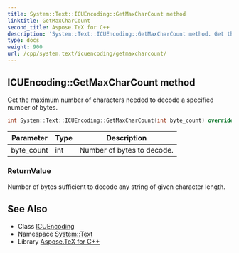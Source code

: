 ```yaml
---
title: System::Text::ICUEncoding::GetMaxCharCount method
linktitle: GetMaxCharCount
second_title: Aspose.TeX for C++
description: 'System::Text::ICUEncoding::GetMaxCharCount method. Get the maximum number of characters needed to decode a specified number of bytes in C++.'
type: docs
weight: 900
url: /cpp/system.text/icuencoding/getmaxcharcount/
---
```

## ICUEncoding::GetMaxCharCount method


Get the maximum number of characters needed to decode a specified number of bytes.

```cpp
int System::Text::ICUEncoding::GetMaxCharCount(int byte_count) override
```


| Parameter | Type | Description |
| --- | --- | --- |
| byte_count | int | Number of bytes to decode. |

### ReturnValue

Number of bytes sufficient to decode any string of given character length.

## See Also

* Class [ICUEncoding](../)
* Namespace [System::Text](../../)
* Library [Aspose.TeX for C++](../../../)
